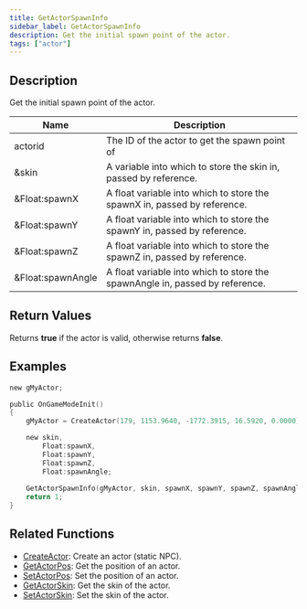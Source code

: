 ```yaml
---
title: GetActorSpawnInfo
sidebar_label: GetActorSpawnInfo
description: Get the initial spawn point of the actor.
tags: ["actor"]
---
```


<VersionWarn version='omp v1.1.0.2612' />

## Description

Get the initial spawn point of the actor.

| Name              | Description                                                                  |
|-------------------|------------------------------------------------------------------------------|
| actorid           | The ID of the actor to get the spawn point of                                |
| &skin             | A variable into which to store the skin in, passed by reference.             |
| &Float:spawnX     | A float variable into which to store the spawnX in, passed by reference.     |
| &Float:spawnY     | A float variable into which to store the spawnY in, passed by reference.     |
| &Float:spawnZ     | A float variable into which to store the spawnZ in, passed by reference.     |
| &Float:spawnAngle | A float variable into which to store the spawnAngle in, passed by reference. |

## Return Values

Returns **true** if the actor is valid, otherwise returns **false**.

## Examples

```c
new gMyActor;

public OnGameModeInit()
{
    gMyActor = CreateActor(179, 1153.9640, -1772.3915, 16.5920, 0.0000);

    new skin,
        Float:spawnX,
        Float:spawnY,
        Float:spawnZ,
        Float:spawnAngle;
    
    GetActorSpawnInfo(gMyActor, skin, spawnX, spawnY, spawnZ, spawnAngle);
    return 1;
}
```

## Related Functions

- [CreateActor](CreateActor): Create an actor (static NPC).
- [GetActorPos](GetActorPos): Get the position of an actor.
- [SetActorPos](SetActorPos): Set the position of an actor.
- [GetActorSkin](GetActorSkin): Get the skin of the actor.
- [SetActorSkin](SetActorSkin): Set the skin of the actor.

